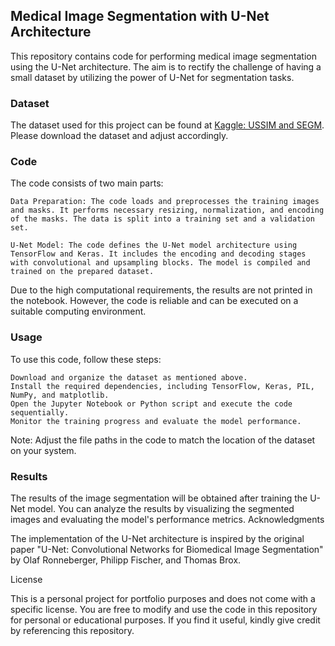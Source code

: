## Medical Image Segmentation with U-Net Architecture

This repository contains code for performing medical image segmentation using the U-Net architecture. The aim is to rectify the challenge of having a small dataset by utilizing the power of U-Net for segmentation tasks.

### Dataset

The dataset used for this project can be found at [Kaggle: USSIM and SEGM](https://www.kaggle.com/datasets/ignaciorlando/ussimandsegm). Please download the dataset and adjust accordingly.

### Code

The code consists of two main parts:

    Data Preparation: The code loads and preprocesses the training images and masks. It performs necessary resizing, normalization, and encoding of the masks. The data is split into a training set and a validation set.

    U-Net Model: The code defines the U-Net model architecture using TensorFlow and Keras. It includes the encoding and decoding stages with convolutional and upsampling blocks. The model is compiled and trained on the prepared dataset.

Due to the high computational requirements, the results are not printed in the notebook. However, the code is reliable and can be executed on a suitable computing environment.

### Usage

To use this code, follow these steps:

    Download and organize the dataset as mentioned above.
    Install the required dependencies, including TensorFlow, Keras, PIL, NumPy, and matplotlib.
    Open the Jupyter Notebook or Python script and execute the code sequentially.
    Monitor the training progress and evaluate the model performance.

Note: Adjust the file paths in the code to match the location of the dataset on your system.

### Results

The results of the image segmentation will be obtained after training the U-Net model. You can analyze the results by visualizing the segmented images and evaluating the model's performance metrics.
Acknowledgments

The implementation of the U-Net architecture is inspired by the original paper "U-Net: Convolutional Networks for Biomedical Image Segmentation" by Olaf Ronneberger, Philipp Fischer, and Thomas Brox.

License

This is a personal project for portfolio purposes and does not come with a specific license. You are free to modify and use the code in this repository for personal or educational purposes. If you find it useful, kindly give credit by referencing this repository.
